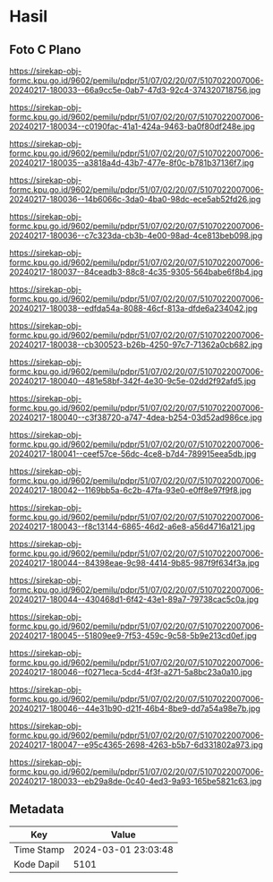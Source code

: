 # Hasil

## Foto C Plano

https://sirekap-obj-formc.kpu.go.id/9602/pemilu/pdpr/51/07/02/20/07/5107022007006-20240217-180033--66a9cc5e-0ab7-47d3-92c4-374320718756.jpg

https://sirekap-obj-formc.kpu.go.id/9602/pemilu/pdpr/51/07/02/20/07/5107022007006-20240217-180034--c0190fac-41a1-424a-9463-ba0f80df248e.jpg

https://sirekap-obj-formc.kpu.go.id/9602/pemilu/pdpr/51/07/02/20/07/5107022007006-20240217-180035--a3818a4d-43b7-477e-8f0c-b781b37136f7.jpg

https://sirekap-obj-formc.kpu.go.id/9602/pemilu/pdpr/51/07/02/20/07/5107022007006-20240217-180036--14b6066c-3da0-4ba0-98dc-ece5ab52fd26.jpg

https://sirekap-obj-formc.kpu.go.id/9602/pemilu/pdpr/51/07/02/20/07/5107022007006-20240217-180036--c7c323da-cb3b-4e00-98ad-4ce813beb098.jpg

https://sirekap-obj-formc.kpu.go.id/9602/pemilu/pdpr/51/07/02/20/07/5107022007006-20240217-180037--84ceadb3-88c8-4c35-9305-564babe6f8b4.jpg

https://sirekap-obj-formc.kpu.go.id/9602/pemilu/pdpr/51/07/02/20/07/5107022007006-20240217-180038--edfda54a-8088-46cf-813a-dfde6a234042.jpg

https://sirekap-obj-formc.kpu.go.id/9602/pemilu/pdpr/51/07/02/20/07/5107022007006-20240217-180038--cb300523-b26b-4250-97c7-71362a0cb682.jpg

https://sirekap-obj-formc.kpu.go.id/9602/pemilu/pdpr/51/07/02/20/07/5107022007006-20240217-180040--481e58bf-342f-4e30-9c5e-02dd2f92afd5.jpg

https://sirekap-obj-formc.kpu.go.id/9602/pemilu/pdpr/51/07/02/20/07/5107022007006-20240217-180040--c3f38720-a747-4dea-b254-03d52ad986ce.jpg

https://sirekap-obj-formc.kpu.go.id/9602/pemilu/pdpr/51/07/02/20/07/5107022007006-20240217-180041--ceef57ce-56dc-4ce8-b7d4-789915eea5db.jpg

https://sirekap-obj-formc.kpu.go.id/9602/pemilu/pdpr/51/07/02/20/07/5107022007006-20240217-180042--1169bb5a-6c2b-47fa-93e0-e0ff8e97f9f8.jpg

https://sirekap-obj-formc.kpu.go.id/9602/pemilu/pdpr/51/07/02/20/07/5107022007006-20240217-180043--f8c13144-6865-46d2-a6e8-a56d4716a121.jpg

https://sirekap-obj-formc.kpu.go.id/9602/pemilu/pdpr/51/07/02/20/07/5107022007006-20240217-180044--84398eae-9c98-4414-9b85-987f9f634f3a.jpg

https://sirekap-obj-formc.kpu.go.id/9602/pemilu/pdpr/51/07/02/20/07/5107022007006-20240217-180044--430468d1-6f42-43e1-89a7-79738cac5c0a.jpg

https://sirekap-obj-formc.kpu.go.id/9602/pemilu/pdpr/51/07/02/20/07/5107022007006-20240217-180045--51809ee9-7f53-459c-9c58-5b9e213cd0ef.jpg

https://sirekap-obj-formc.kpu.go.id/9602/pemilu/pdpr/51/07/02/20/07/5107022007006-20240217-180046--f0271eca-5cd4-4f3f-a271-5a8bc23a0a10.jpg

https://sirekap-obj-formc.kpu.go.id/9602/pemilu/pdpr/51/07/02/20/07/5107022007006-20240217-180046--44e31b90-d21f-46b4-8be9-dd7a54a98e7b.jpg

https://sirekap-obj-formc.kpu.go.id/9602/pemilu/pdpr/51/07/02/20/07/5107022007006-20240217-180047--e95c4365-2698-4263-b5b7-6d331802a973.jpg

https://sirekap-obj-formc.kpu.go.id/9602/pemilu/pdpr/51/07/02/20/07/5107022007006-20240217-180033--eb29a8de-0c40-4ed3-9a93-165be5821c63.jpg


## Metadata

| Key        | Value               |
| ---------- | ------------------- |
| Time Stamp | 2024-03-01 23:03:48 |
| Kode Dapil | 5101                |



